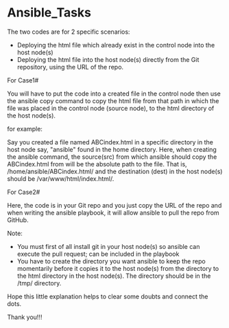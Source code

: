 # Ansible_Tasks

The two codes are for 2 specific scenarios:

- Deploying the html file which already exist in the control node into the host node(s)
- Deploying the html file into the host node(s) directly from the Git repository, using the URL of the repo.

For Case1#

You will have to put the code into a created file in the control node then use the ansible copy command to copy the html file from that path in which the file was placed in the control node (source node), to the html directory of the host node(s).

for example:

Say you created a file named ABCindex.html in a specific directory in the host node say, "ansible" found in the home directory. Here, when creating the ansible command, the source(src) from which ansible should copy the ABCindex.html from will be the absolute path to the file. That is, /home/ansible/ABCindex.html/ and the destination (dest) in the host node(s) should be /var/www/html/index.html/.

For Case2#

Here, the code is in your Git repo and you just copy the URL of the repo and when writing the ansible playbook, it will allow ansible to pull the repo from GitHub.

Note:

- You must first of all install git in your host node(s) so ansible can execute the pull request; can be included in the playbook
- You have to create the directory you want ansible to keep the repo momentarily before it copies it to the host node(s) from the directory to the html directory in the host node(s). The directory should be in the /tmp/ directory.

Hope this little explanation helps to clear some doubts and connect the dots.

Thank you!!!
